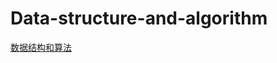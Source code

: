 # Data-structure-and-algorithm
[数据结构和算法](https://blog.csdn.net/m0_37907797/article/details/102661778)

